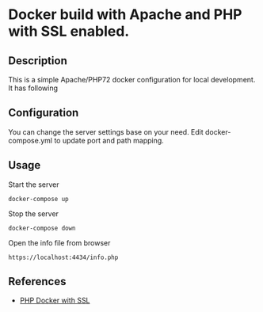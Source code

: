 # Docker build with Apache and PHP with SSL enabled.

## Description

This is a simple Apache/PHP72 docker configuration for local development. It has following 

## Configuration

You can change the server settings base on your need. Edit docker-compose.yml to update port and path mapping.


## Usage

Start the server
```
docker-compose up
```

Stop the server
```
docker-compose down
```

Open the info file from browser
```
https://localhost:4434/info.php
```

## References

* [PHP Docker with SSL](https://github.com/nezhar/php-docker-ssl)

